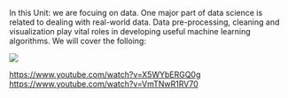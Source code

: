 In this Unit: 
we are focuing on data. One major part of data science is related to dealing with real-world data. Data pre-processing, cleaning and visualization play vital roles in developing useful machine learning algorithms. We will cover the folloing: 

<a href="https://www.youtube.com/watch?v=X5WYbERGQ0g"><img src = "https://i.ytimg.com/vi/X5WYbERGQ0g/hqdefault.jpg"></a>

https://www.youtube.com/watch?v=X5WYbERGQ0g
https://www.youtube.com/watch?v=VmTNwR1RV70


